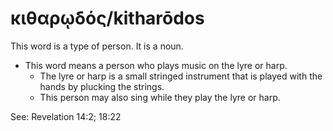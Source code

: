 # κιθαρῳδός/kitharōdos
This word is a type of person. It is a noun.

* This word means a person who plays music on the lyre or harp.
    * The lyre or harp is a small stringed instrument that is played with the hands by plucking the strings.
    * This person may also sing while they play the lyre or harp.

See: Revelation 14:2; 18:22
